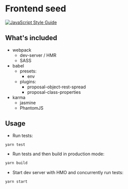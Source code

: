 # Frontend seed

[![JavaScript Style Guide](https://img.shields.io/badge/code_style-standard-brightgreen.svg)](https://standardjs.com)

## What's included

- webpack
  - dev-server / HMR
  - SASS
- babel
  - presets:
    - env
  - plugins:
    - proposal-object-rest-spread
    - proposal-class-properties
- karma
  - jasmine
  - PhantomJS

## Usage

- Run tests:

```bash
yarn test
```

- Run tests and then build in production mode:

```bash
yarn build
```

- Start dev server with HMO and concurrently run tests:

```bash
yarn start
```
